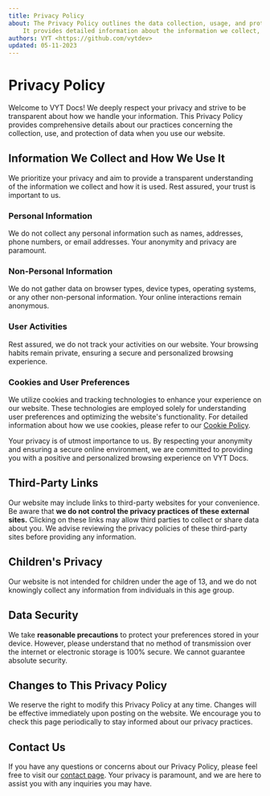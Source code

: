 ```yaml
---
title: Privacy Policy
about: The Privacy Policy outlines the data collection, usage, and protection practices for VYT Docs.
	It provides detailed information about the information we collect, store, and safeguard.
authors: VYT <https://github.com/vytdev>
updated: 05-11-2023
---
```


# Privacy Policy

Welcome to VYT Docs! We deeply respect your privacy and strive to be transparent about how we handle
your information. This Privacy Policy provides comprehensive details about our practices concerning
the collection, use, and protection of data when you use our website.

## Information We Collect and How We Use It

We prioritize your privacy and aim to provide a transparent understanding of the information we
collect and how it is used. Rest assured, your trust is important to us.

### Personal Information

We do not collect any personal information such as names, addresses, phone numbers, or email
addresses. Your anonymity and privacy are paramount.

### Non-Personal Information

We do not gather data on browser types, device types, operating systems, or any other non-personal
information. Your online interactions remain anonymous.

### User Activities

Rest assured, we do not track your activities on our website. Your browsing habits remain private,
ensuring a secure and personalized browsing experience.

### Cookies and User Preferences

We utilize cookies and tracking technologies to enhance your experience on our website. These
technologies are employed solely for understanding user preferences and optimizing the website's
functionality. For detailed information about how we use cookies, please refer to our
[Cookie Policy](cookie.md).

Your privacy is of utmost importance to us. By respecting your anonymity and ensuring a secure online
environment, we are committed to providing you with a positive and personalized browsing experience
on VYT Docs.

## Third-Party Links

Our website may include links to third-party websites for your convenience. Be aware that **we do not
control the privacy practices of these external sites.** Clicking on these links may allow third parties
to collect or share data about you. We advise reviewing the privacy policies of these third-party
sites before providing any information.

## Children's Privacy

Our website is not intended for children under the age of 13, and we do not knowingly collect any
information from individuals in this age group.

## Data Security

We take **reasonable precautions** to protect your preferences stored in your device. However, please
understand that no method of transmission over the internet or electronic storage is 100% secure. We
cannot guarantee absolute security.

## Changes to This Privacy Policy

We reserve the right to modify this Privacy Policy at any time. Changes will be effective immediately
upon posting on the website. We encourage you to check this page periodically to stay informed about
our privacy practices.

## Contact Us

If you have any questions or concerns about our Privacy Policy, please feel free to visit our
[contact page](contact.md). Your privacy is paramount, and we are here to assist you with any
inquiries you may have.

